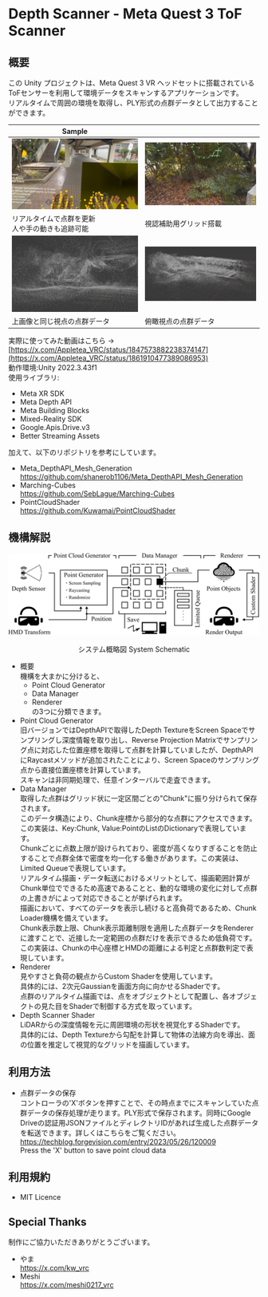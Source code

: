 # Depth Scanner - Meta Quest 3 ToF Scanner

## 概要
この Unity プロジェクトは、Meta Quest 3 VR ヘッドセットに搭載されているToFセンサーを利用して環境データをスキャンするアプリケーションです。<br>
リアルタイムで周囲の環境を取得し、PLY形式の点群データとして出力することができます。<br>

| Sample  |  |
|---|---|
|  ![](Images/DepthScanner_1.png) | ![](Images/DepthScanner_2.png)  |
| リアルタイムで点群を更新<br>人や手の動きも追跡可能  | 視認補助用グリッド搭載 |
|  ![](Images/PointCloud_1.png) | ![](Images/PointCloud_2.png)  |
| 上画像と同じ視点の点群データ  | 俯瞰視点の点群データ |

実際に使ってみた動画はこちら -> [https://x.com/Appletea_VRC/status/1847573882238374147](https://x.com/Appletea_VRC/status/1861910477389086953)<br>
動作環境:Unity 2022.3.43f1<br>
使用ライブラリ:
 - Meta XR SDK
 - Meta Depth API
 - Meta Building Blocks
 - Mixed-Reality SDK
 - Google.Apis.Drive.v3
 - Better Streaming Assets

加えて、以下のリポジトリを参考にしています。
 - Meta_DepthAPI_Mesh_Generation<br>
https://github.com/shanerob1106/Meta_DepthAPI_Mesh_Generation
 - Marching-Cubes<br>
https://github.com/SebLague/Marching-Cubes
 - PointCloudShader<br>
https://github.com/Kuwamai/PointCloudShader

## 機構解説
![](Images/DepthScannerSystemSchematic.png)<br>
<p align="center">
システム概略図 System Schematic
</p>

 - 概要<br>
  機構を大まかに分けると、
    - Point Cloud Generator
    - Data Manager
    - Renderer<br>
  の3つに分類できます。
 - Point Cloud Generator<br>
  旧バージョンではDepthAPIで取得したDepth TextureをScreen Spaceでサンプリングし深度情報を取り出し、Reverse Projection Matrixでサンプリング点に対応した位置座標を取得して点群を計算していましたが、DepthAPIにRaycastメソッドが追加されたことにより、Screen Spaceのサンプリング点から直接位置座標を計算しています。<br>
  スキャンは非同期処理で、任意インターバルで走査できます。
 - Data Manager<br>
  取得した点群はグリッド状に一定区間ごとの"Chunk"に振り分けられて保存されます。<br>
  このデータ構造により、Chunk座標から部分的な点群にアクセスできます。この実装は、Key:Chunk, Value:PointのListのDictionaryで表現しています。<br>
  Chunkごとに点数上限が設けられており、密度が高くなりすぎることを防止することで点群全体で密度を均一化する働きがあります。この実装は、Limited Queueで表現しています。<br>
  リアルタイム描画・データ転送におけるメリットとして、描画範囲計算がChunk単位でできるため高速であることと、動的な環境の変化に対して点群の上書きがによって対応できることが挙げられます。<br>
  描画において、すべてのデータを表示し続けると高負荷であるため、Chunk Loader機構を備えています。<br>
  Chunk表示数上限、Chunk表示距離制限を適用した点群データをRendererに渡すことで、近接した一定範囲の点群だけを表示できるため低負荷です。この実装は、Chunkの中心座標とHMDの距離による判定と点群数判定で表現しています。<br>
 - Renderer<br>
  見やすさと負荷の観点からCustom Shaderを使用しています。<br>
  具体的には、2次元Gaussianを画面方向に向かせるShaderです。<br>
  点群のリアルタイム描画では、点をオブジェクトとして配置し、各オブジェクトの見た目をShaderで制御する方式を取っています。<br>
 - Depth Scanner Shader<br>
   LiDARからの深度情報を元に周囲環境の形状を視覚化するShaderです。<br>
   具体的には、Depth Textureから勾配を計算して物体の法線方向を導出、面の位置を推定して視覚的なグリッドを描画しています。

## 利用方法
 - 点群データの保存<br>
  コントローラの'X'ボタンを押すことで、その時点までにスキャンしていた点群データの保存処理が走ります。PLY形式で保存されます。同時にGoogle Driveの認証用JSONファイルとディレクトリIDがあれば生成した点群データを転送できます。詳しくはこちらをご覧ください。<br>
  https://techblog.forgevision.com/entry/2023/05/26/120009<br>
  Press the 'X' button to save point cloud data

## 利用規約
 - MIT Licence

## Special Thanks
制作にご協力いただきありがとうございます。
 - やま<br>
https://x.com/kw_vrc
 - Meshi<br>
https://x.com/meshi0217_vrc
